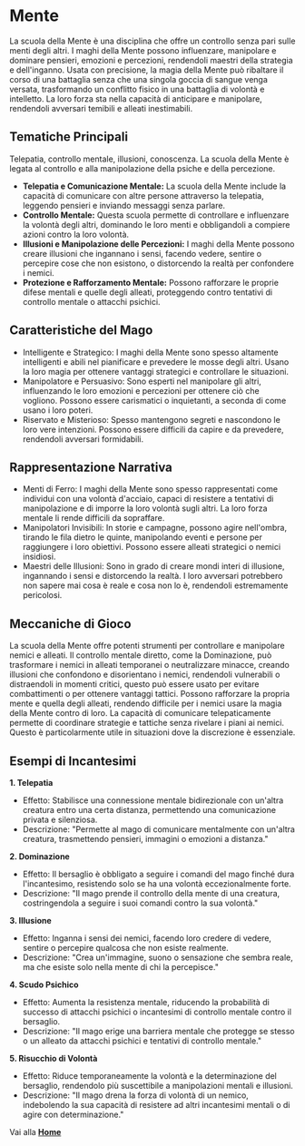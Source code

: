# Mente
La scuola della Mente è una disciplina che offre un controllo senza pari sulle menti degli altri. I maghi della Mente possono influenzare, manipolare e dominare pensieri, emozioni e percezioni, rendendoli maestri della strategia e dell'inganno. Usata con precisione, la magia della Mente può ribaltare il corso di una battaglia senza che una singola goccia di sangue venga versata, trasformando un conflitto fisico in una battaglia di volontà e intelletto. La loro forza sta nella capacità di anticipare e manipolare, rendendoli avversari temibili e alleati inestimabili. 

## Tematiche Principali
Telepatia, controllo mentale, illusioni, conoscenza. La scuola della Mente è legata al controllo e alla manipolazione della psiche e della percezione.

- **Telepatia e Comunicazione Mentale:** La scuola della Mente include la capacità di comunicare con altre persone attraverso la telepatia, leggendo pensieri e inviando messaggi senza parlare.
- **Controllo Mentale:** Questa scuola permette di controllare e influenzare la volontà degli altri, dominando le loro menti e obbligandoli a compiere azioni contro la loro volontà.
- **Illusioni e Manipolazione delle Percezioni:** I maghi della Mente possono creare illusioni che ingannano i sensi, facendo vedere, sentire o percepire cose che non esistono, o distorcendo la realtà per confondere i nemici.
- **Protezione e Rafforzamento Mentale:** Possono rafforzare le proprie difese mentali e quelle degli alleati, proteggendo contro tentativi di controllo mentale o attacchi psichici.

## Caratteristiche del Mago
- Intelligente e Strategico: I maghi della Mente sono spesso altamente intelligenti e abili nel pianificare e prevedere le mosse degli altri. Usano la loro magia per ottenere vantaggi strategici e controllare le situazioni.
- Manipolatore e Persuasivo: Sono esperti nel manipolare gli altri, influenzando le loro emozioni e percezioni per ottenere ciò che vogliono. Possono essere carismatici o inquietanti, a seconda di come usano i loro poteri.
- Riservato e Misterioso: Spesso mantengono segreti e nascondono le loro vere intenzioni. Possono essere difficili da capire e da prevedere, rendendoli avversari formidabili.



## Rappresentazione Narrativa
- Menti di Ferro: I maghi della Mente sono spesso rappresentati come individui con una volontà d'acciaio, capaci di resistere a tentativi di manipolazione e di imporre la loro volontà sugli altri. La loro forza mentale li rende difficili da sopraffare.
- Manipolatori Invisibili: In storie e campagne, possono agire nell'ombra, tirando le fila dietro le quinte, manipolando eventi e persone per raggiungere i loro obiettivi. Possono essere alleati strategici o nemici insidiosi.
- Maestri delle Illusioni: Sono in grado di creare mondi interi di illusione, ingannando i sensi e distorcendo la realtà. I loro avversari potrebbero non sapere mai cosa è reale e cosa non lo è, rendendoli estremamente pericolosi.


## Meccaniche di Gioco
La scuola della Mente offre potenti strumenti per controllare e manipolare nemici e alleati. Il controllo mentale diretto, come la Dominazione, può trasformare i nemici in alleati temporanei o neutralizzare minacce, creando illusioni che confondono e disorientano i nemici, rendendoli vulnerabili o distraendoli in momenti critici, questo può essere usato per evitare combattimenti o per ottenere vantaggi tattici. Possono rafforzare la propria mente e quella degli alleati, rendendo difficile per i nemici usare la magia della Mente contro di loro. La capacità di comunicare telepaticamente permette di coordinare strategie e tattiche senza rivelare i piani ai nemici. Questo è particolarmente utile in situazioni dove la discrezione è essenziale.

## Esempi di Incantesimi

**1. Telepatia**
- Effetto: Stabilisce una connessione mentale bidirezionale con un'altra creatura entro una certa distanza, permettendo una comunicazione privata e silenziosa.
- Descrizione: "Permette al mago di comunicare mentalmente con un'altra creatura, trasmettendo pensieri, immagini o emozioni a distanza."

**2. Dominazione**
- Effetto: Il bersaglio è obbligato a seguire i comandi del mago finché dura l'incantesimo, resistendo solo se ha una volontà eccezionalmente forte.
- Descrizione: "Il mago prende il controllo della mente di una creatura, costringendola a seguire i suoi comandi contro la sua volontà."

**3. Illusione**
- Effetto: Inganna i sensi dei nemici, facendo loro credere di vedere, sentire o percepire qualcosa che non esiste realmente.
- Descrizione: "Crea un'immagine, suono o sensazione che sembra reale, ma che esiste solo nella mente di chi la percepisce."

**4. Scudo Psichico**
- Effetto: Aumenta la resistenza mentale, riducendo la probabilità di successo di attacchi psichici o incantesimi di controllo mentale contro il bersaglio.
- Descrizione: "Il mago erige una barriera mentale che protegge se stesso o un alleato da attacchi psichici e tentativi di controllo mentale."

**5. Risucchio di Volontà**
- Effetto: Riduce temporaneamente la volontà e la determinazione del bersaglio, rendendolo più suscettibile a manipolazioni mentali e illusioni.
- Descrizione: "Il mago drena la forza di volontà di un nemico, indebolendo la sua capacità di resistere ad altri incantesimi mentali o di agire con determinazione."

Vai alla [**Home**](https://crypticsentinel.github.io/Open-Source-GDR/)
